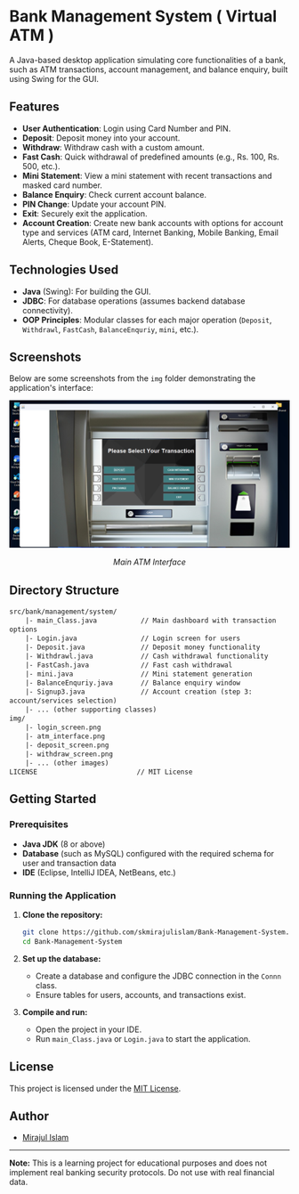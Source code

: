 # Bank Management System ( Virtual ATM )

A Java-based desktop application simulating core functionalities of a bank, such as ATM transactions, account management, and balance enquiry, built using Swing for the GUI.

## Features

- **User Authentication**: Login using Card Number and PIN.
- **Deposit**: Deposit money into your account.
- **Withdraw**: Withdraw cash with a custom amount.
- **Fast Cash**: Quick withdrawal of predefined amounts (e.g., Rs. 100, Rs. 500, etc.).
- **Mini Statement**: View a mini statement with recent transactions and masked card number.
- **Balance Enquiry**: Check current account balance.
- **PIN Change**: Update your account PIN.
- **Exit**: Securely exit the application.
- **Account Creation**: Create new bank accounts with options for account type and services (ATM card, Internet Banking, Mobile Banking, Email Alerts, Cheque Book, E-Statement).

## Technologies Used

- **Java** (Swing): For building the GUI.
- **JDBC**: For database operations (assumes backend database connectivity).
- **OOP Principles**: Modular classes for each major operation (`Deposit`, `Withdrawl`, `FastCash`, `BalanceEnquriy`, `mini`, etc.).

## Screenshots

Below are some screenshots from the `img` folder demonstrating the application's interface:

<div align="center">
  <img src="img/image.png" alt="ATM Interface" width="600"/>
  <p><em>Main ATM Interface</em></p>
</div>

## Directory Structure

```
src/bank/management/system/
    |- main_Class.java           // Main dashboard with transaction options
    |- Login.java                // Login screen for users
    |- Deposit.java              // Deposit money functionality
    |- Withdrawl.java            // Cash withdrawal functionality
    |- FastCash.java             // Fast cash withdrawal
    |- mini.java                 // Mini statement generation
    |- BalanceEnquriy.java       // Balance enquiry window
    |- Signup3.java              // Account creation (step 3: account/services selection)
    |- ... (other supporting classes)
img/
    |- login_screen.png
    |- atm_interface.png
    |- deposit_screen.png
    |- withdraw_screen.png
    |- ... (other images)
LICENSE                         // MIT License
```

## Getting Started

### Prerequisites

- **Java JDK** (8 or above)
- **Database** (such as MySQL) configured with the required schema for user and transaction data
- **IDE** (Eclipse, IntelliJ IDEA, NetBeans, etc.)

### Running the Application

1. **Clone the repository:**
   ```bash
   git clone https://github.com/skmirajulislam/Bank-Management-System.git
   cd Bank-Management-System
   ```

2. **Set up the database:**
   - Create a database and configure the JDBC connection in the `Connn` class.
   - Ensure tables for users, accounts, and transactions exist.

3. **Compile and run:**
   - Open the project in your IDE.
   - Run `main_Class.java` or `Login.java` to start the application.

## License

This project is licensed under the [MIT License](LICENSE).

## Author

- [Mirajul Islam](https://github.com/skmirajulislam)

---
**Note:** This is a learning project for educational purposes and does not implement real banking security protocols. Do not use with real financial data.
